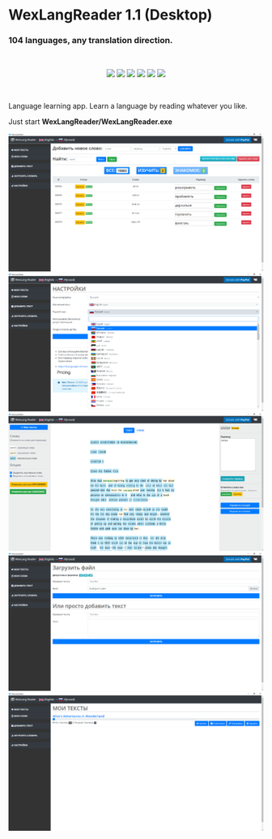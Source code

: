 # WexLangReader 1.1 (Desktop)
### 104 languages, any translation direction.
<br>
<p align="center"> 
<img src="https://cdn.jsdelivr.net/gh/devicons/devicon/icons/css3/css3-original-wordmark.svg" width="70">
<img src="https://cdn.jsdelivr.net/gh/devicons/devicon/icons/html5/html5-original-wordmark.svg" width="70">
<img src="https://cdn.jsdelivr.net/gh/devicons/devicon/icons/laravel/laravel-plain.svg" width="70">
<img src="https://cdn.jsdelivr.net/gh/devicons/devicon/icons/php/php-original.svg" width="70" >
<img src="https://cdn.jsdelivr.net/gh/devicons/devicon/icons/mysql/mysql-original-wordmark.svg" width="70">
<img src="https://cdn.jsdelivr.net/gh/devicons/devicon/icons/javascript/javascript-original.svg" width="70">
</p>
<br>

Language learning app. Learn a language by reading whatever you like.

Just start **WexLangReader/WexLangReader.exe**

<img src="img/Screenshot_2.png">
<img src="img/Screenshot_3.png">
<img src="img/Screenshot_4.png">
<img src="img/Screenshot_5.png">
<img src="img/Screenshot_1.png">

